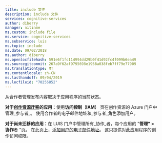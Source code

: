 ```yaml
---
title: include 文件
description: include 文件
services: cognitive-services
author: diberry
manager: nitinme
ms.custom: include file
ms.service: cognitive-services
ms.subservice: luis
ms.topic: include
ms.date: 09/02/2018
ms.author: diberry
ms.openlocfilehash: 591e6f1fc114994dd29b0f41d92fc4f099b6ea49
ms.sourcegitcommit: 267a9f62af9795698e1958a038feb7ff79e77909
ms.translationtype: MT
ms.contentlocale: zh-CN
ms.lasthandoff: 09/04/2019
ms.locfileid: "70256852"
---
```

从合作者管理发布内容取决于应用程序的当前状态。

**对于[创作资源迁移](../luis-migration-authoring.md)的应用**：使用**访问控制（IAM）** 页在创作资源的 Azure 门户中管理_参与者_。 使用合作者的电子邮件地址和_参与者_角色添加用户。 

**对于尚未迁移的应用**：在 LUIS 门户中管理所有_协作_者，每个应用的 "**管理" > 协作**者 "页。 在此页上，[添加用户的电子邮件地址](../luis-how-to-collaborate.md)。 这只提供对此应用程序的创作访问权限。 


